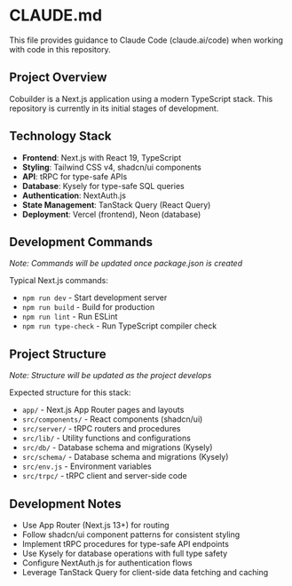 # CLAUDE.md

This file provides guidance to Claude Code (claude.ai/code) when working with code in this repository.

## Project Overview

Cobuilder is a Next.js application using a modern TypeScript stack. This repository is currently in its initial stages of development.

## Technology Stack

- **Frontend**: Next.js with React 19, TypeScript
- **Styling**: Tailwind CSS v4, shadcn/ui components
- **API**: tRPC for type-safe APIs
- **Database**: Kysely for type-safe SQL queries
- **Authentication**: NextAuth.js
- **State Management**: TanStack Query (React Query)
- **Deployment**: Vercel (frontend), Neon (database)

## Development Commands

*Note: Commands will be updated once package.json is created*

Typical Next.js commands:
- `npm run dev` - Start development server
- `npm run build` - Build for production
- `npm run lint` - Run ESLint
- `npm run type-check` - Run TypeScript compiler check

## Project Structure

*Note: Structure will be updated as the project develops*

Expected structure for this stack:
- `app/` - Next.js App Router pages and layouts
- `src/components/` - React components (shadcn/ui)
- `src/server/` - tRPC routers and procedures
- `src/lib/` - Utility functions and configurations
- `src/db/` - Database schema and migrations (Kysely)
- `src/schema/` - Database schema and migrations (Kysely)
- `src/env.js` - Environment variables
- `src/trpc/` - tRPC client and server-side code

## Development Notes

- Use App Router (Next.js 13+) for routing
- Follow shadcn/ui component patterns for consistent styling
- Implement tRPC procedures for type-safe API endpoints
- Use Kysely for database operations with full type safety
- Configure NextAuth.js for authentication flows
- Leverage TanStack Query for client-side data fetching and caching